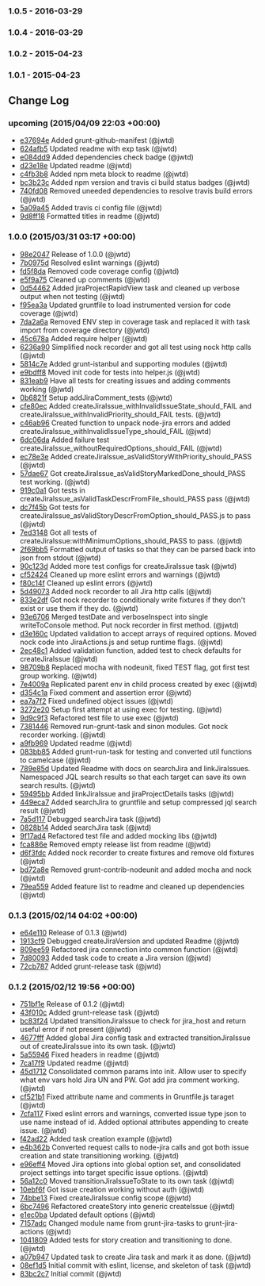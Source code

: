 ### 1.0.5 - 2016-03-29
### 1.0.4 - 2016-03-29
### 1.0.2 - 2015-04-23
### 1.0.1 - 2015-04-23
## Change Log

### upcoming (2015/04/09 22:03 +00:00)
- [e37694e](https://github.com/jwtd/grunt-jira-actions/commit/e37694edd666d3ebc208a890c630e729f72f26ce) Added grunt-github-manifest (@jwtd)
- [624afb5](https://github.com/jwtd/grunt-jira-actions/commit/624afb5a3d48773349f8354a85655b2f0590d2ce) Updated readme with exp task (@jwtd)
- [e084dd9](https://github.com/jwtd/grunt-jira-actions/commit/e084dd9fa795787b43fdaf7a005a955259d9c34a) Added dependencies check badge (@jwtd)
- [d23e18e](https://github.com/jwtd/grunt-jira-actions/commit/d23e18e9a944363825310a82232bbbdda9f3e571) Updated readme (@jwtd)
- [c4fb3b8](https://github.com/jwtd/grunt-jira-actions/commit/c4fb3b87deebd5b84bff4eaf287429499d4f0338) Added npm meta block to readme (@jwtd)
- [bc3b23c](https://github.com/jwtd/grunt-jira-actions/commit/bc3b23c12938973b1b336a8d580d4baf9d4827f9) Added npm version and travis ci build status badges (@jwtd)
- [740fd08](https://github.com/jwtd/grunt-jira-actions/commit/740fd08d2dc88040a9b6941437d1ee43ed197df5) Removed uneeded dependencies to resolve travis build errors (@jwtd)
- [5a09a45](https://github.com/jwtd/grunt-jira-actions/commit/5a09a459d14e56c50a6d26f8c8d6f898618bf1cb) Added travis ci config file (@jwtd)
- [9d8ff18](https://github.com/jwtd/grunt-jira-actions/commit/9d8ff18b163857746e92a06d58dbf8bf74bd44e6) Formatted titles in readme (@jwtd)

### 1.0.0 (2015/03/31 03:17 +00:00)
- [98e2047](https://github.com/jwtd/grunt-jira-actions/commit/98e2047831c90d9010ecd90ef52104cbb0cc36f0) Release of 1.0.0 (@jwtd)
- [7b0975d](https://github.com/jwtd/grunt-jira-actions/commit/7b0975dbc2eca6c8b7da9baea8885d9ac7f960b8) Resolved eslint warnings (@jwtd)
- [fd5f8da](https://github.com/jwtd/grunt-jira-actions/commit/fd5f8dac0b6fbd8b4f2752d52c9422b45257d5bb) Removed code coverage config (@jwtd)
- [e5f9a75](https://github.com/jwtd/grunt-jira-actions/commit/e5f9a75cf0a06e6a9559326c69dd3816bd093d35) Cleaned up comments (@jwtd)
- [0d54462](https://github.com/jwtd/grunt-jira-actions/commit/0d5446209ffd0b41d3e060fcc9dfa2fee026d168) Added jiraProjectRapidView task and cleaned up verbose output when not testing (@jwtd)
- [f95ea3a](https://github.com/jwtd/grunt-jira-actions/commit/f95ea3aacd82f8aa0b30e7278bcaf89520995d05) Updated gruntfile to load instrumented version for code coverage (@jwtd)
- [7da2a6a](https://github.com/jwtd/grunt-jira-actions/commit/7da2a6a83b5cce32d05b9fc3c4bb98b5f9abe217) Removed ENV step in coverage task and replaced it with task import from coverage directory (@jwtd)
- [45c678a](https://github.com/jwtd/grunt-jira-actions/commit/45c678a9e3c65b53ea5b8c3381d663655cabd430) Added require helper (@jwtd)
- [6236a90](https://github.com/jwtd/grunt-jira-actions/commit/6236a909441fccaa79e76b76727211e7a52409e2) Simplified nock recorder and got all test using nock http calls (@jwtd)
- [5814c7e](https://github.com/jwtd/grunt-jira-actions/commit/5814c7efb2ff6656646d92ef5c5afee0a2e0a171) Added grunt-istanbul and supporting modules (@jwtd)
- [e9bdff8](https://github.com/jwtd/grunt-jira-actions/commit/e9bdff8a5268d16b09f2b2ecc018ba7e15f9daa4) Moved init code for tests into helper.js (@jwtd)
- [831eab9](https://github.com/jwtd/grunt-jira-actions/commit/831eab9988f68c2090fcd14768a0bcc916c316a6) Have all tests for creating issues and adding comments working (@jwtd)
- [0b6821f](https://github.com/jwtd/grunt-jira-actions/commit/0b6821ffb1e9be74176831a1f8398e4ce0984824) Setup addJiraComment_tests (@jwtd)
- [cfe80ec](https://github.com/jwtd/grunt-jira-actions/commit/cfe80ec6970cbc610cd9396e676689d65f3e284a) Added createJiraIssue_withInvalidIssueState_should_FAIL and createJiraIssue_withInvalidPriority_should_FAIL tests. (@jwtd)
- [c46ab96](https://github.com/jwtd/grunt-jira-actions/commit/c46ab96560938b2d1bb9c32a62a30b8e223b90e5) Created function to unpack node-jira errors and added createJiraIssue_withInvalidIssueType_should_FAIL (@jwtd)
- [6dc06da](https://github.com/jwtd/grunt-jira-actions/commit/6dc06da78acedba32c43f4ce027bdf44570e47b7) Added failure test createJiraIssue_withoutRequiredOptions_should_FAIL (@jwtd)
- [ec78e3e](https://github.com/jwtd/grunt-jira-actions/commit/ec78e3e53862375ae5fb162b1f8232defd924c3c) Added createJiraIssue_asValidStoryWithPriority_should_PASS (@jwtd)
- [57dae67](https://github.com/jwtd/grunt-jira-actions/commit/57dae677d9d2e3bc25188a2501611db04b5cad9e) Got createJiraIssue_asValidStoryMarkedDone_should_PASS test working. (@jwtd)
- [919c0a1](https://github.com/jwtd/grunt-jira-actions/commit/919c0a1a87e2b0e479b7e864c2c23d057a629f5c) Got tests in createJiraIssue_asValidTaskDescrFromFile_should_PASS pass (@jwtd)
- [dc7f45b](https://github.com/jwtd/grunt-jira-actions/commit/dc7f45b9914749e7fb3476b4d8a37b0f8b623101) Got tests for createJiraIssue_asValidStoryDescrFromOption_should_PASS.js to pass (@jwtd)
- [7ed3148](https://github.com/jwtd/grunt-jira-actions/commit/7ed3148b85c84a9e42fa4d83751bde82609c0cc2) Got all tests of createJiraIssue:withMinimumOptions_should_PASS to pass. (@jwtd)
- [2f69bb5](https://github.com/jwtd/grunt-jira-actions/commit/2f69bb5a535aefd2fb45c1fe91476d56a4cfb2b9) Formatted output of tasks so that they can be parsed back into json from stdout (@jwtd)
- [90c123d](https://github.com/jwtd/grunt-jira-actions/commit/90c123d85beb0409a03968870395e14774ac0aba) Added more test configs for createJiraIssue task (@jwtd)
- [cf52424](https://github.com/jwtd/grunt-jira-actions/commit/cf52424cd42e6a1b0e466ba15c5360677fd298b8) Cleaned up more eslint errors and warnings (@jwtd)
- [f80c14f](https://github.com/jwtd/grunt-jira-actions/commit/f80c14fd3649d2d68f2f3a5a2dd22b74b3016274) Cleaned up eslint errors (@jwtd)
- [5d49073](https://github.com/jwtd/grunt-jira-actions/commit/5d49073816f29129c0395f69648868f710754ced) Added nock recorder to all Jira http calls (@jwtd)
- [833e2df](https://github.com/jwtd/grunt-jira-actions/commit/833e2df55d36208e9228db6c4f601549b6462c41) Got nock recorder to conditionaly write fixtures if they don't exist or use them if they do. (@jwtd)
- [93e6706](https://github.com/jwtd/grunt-jira-actions/commit/93e670632ec1f78fbc5426477aa3d29f5c04d138) Merged testDate and verboseInspect into single writeToConsole method. Put nock recorder in  first method. (@jwtd)
- [d3e160c](https://github.com/jwtd/grunt-jira-actions/commit/d3e160c5c180c3e9d23cb82075ed84665135de2b) Updated validation to accept arrays of required options. Moved nock code into JiraActions.js and setup runtime flags. (@jwtd)
- [2ec48c1](https://github.com/jwtd/grunt-jira-actions/commit/2ec48c1588734fdbe1e4d212ceff854ead24612e) Added validation function, added test to check defaults for createJiraIssue (@jwtd)
- [98709b8](https://github.com/jwtd/grunt-jira-actions/commit/98709b842084f6b68c60b7e6d3b00a2c7b372641) Replaced mocha with nodeunit, fixed TEST flag, got first test group working. (@jwtd)
- [7e4009a](https://github.com/jwtd/grunt-jira-actions/commit/7e4009adbf863c5d256a7b727a0061b8a0f8fe03) Replicated parent env in child process created by exec (@jwtd)
- [d354c1a](https://github.com/jwtd/grunt-jira-actions/commit/d354c1adbff55bb29288a9d02f6d04e7ca815d58) Fixed comment and assertion error (@jwtd)
- [ea7a7f2](https://github.com/jwtd/grunt-jira-actions/commit/ea7a7f2365d0ef4c49f8c6d3eb163b4849fbc044) Fixed undefined object issues (@jwtd)
- [3272e20](https://github.com/jwtd/grunt-jira-actions/commit/3272e20c07ca360126faae7e54dbbb115a271fb4) Setup first attempt at using exec for testing. (@jwtd)
- [9d9c9f3](https://github.com/jwtd/grunt-jira-actions/commit/9d9c9f3b69b55b1def71e5a97001d400234ae0ce) Refactored test file to use exec (@jwtd)
- [7381446](https://github.com/jwtd/grunt-jira-actions/commit/7381446091e5d3f9462e0fef46c0ff24b62940af) Removed run-grunt-task and sinon modules. Got nock recorder working. (@jwtd)
- [a9fb969](https://github.com/jwtd/grunt-jira-actions/commit/a9fb9697235df498184a6670dca9869480de5706) Updated readme (@jwtd)
- [083bb85](https://github.com/jwtd/grunt-jira-actions/commit/083bb852761eb5af654b9305cb7671661133ea06) Added grunt-run-task for testing and converted util functions to camelcase (@jwtd)
- [789e85d](https://github.com/jwtd/grunt-jira-actions/commit/789e85d7330387e37c55f8532c70b130c71e9466) Updated Readme with docs on searchJira and linkJiraIssues. Namespaced JQL search results so that each target can save its own search results. (@jwtd)
- [59495bb](https://github.com/jwtd/grunt-jira-actions/commit/59495bbe5527df0fe8c9cd6589ea52cf914b1c31) Added linkJiraIssue and jiraProjectDetails tasks (@jwtd)
- [449eca7](https://github.com/jwtd/grunt-jira-actions/commit/449eca7a3a342a13c27f0eaf6507ba196fd05f64) Added searchJira to gruntfile and setup compressed jql search result (@jwtd)
- [7a5d117](https://github.com/jwtd/grunt-jira-actions/commit/7a5d117ef17a9a96cc3195d85a31671cdd5d27de) Debugged searchJira task (@jwtd)
- [0828b14](https://github.com/jwtd/grunt-jira-actions/commit/0828b14d2ba920c9ffd455bed431afb25c8e8b78) Added searchJira task (@jwtd)
- [9f17ad4](https://github.com/jwtd/grunt-jira-actions/commit/9f17ad4c4063fc1663622fcbc4e03440a90d5166) Refactored test file and added mocking libs (@jwtd)
- [fca886e](https://github.com/jwtd/grunt-jira-actions/commit/fca886e7533466929a3b313e415adefc59f98c02) Removed empty release list from readme (@jwtd)
- [d6f3fdc](https://github.com/jwtd/grunt-jira-actions/commit/d6f3fdc58c791e91260f472b199ea80f55e1414c) Added nock recorder to create fixtures and remove old fixtures (@jwtd)
- [bd72a8e](https://github.com/jwtd/grunt-jira-actions/commit/bd72a8e43e45b329fedc65fa056c48d7e6b24d7b) Removed grunt-contrib-nodeunit and added mocha and nock (@jwtd)
- [79ea559](https://github.com/jwtd/grunt-jira-actions/commit/79ea559a6f79d25b9fb9c6c82a3bf229f476eaa7) Added feature list to readme and cleaned up dependencies (@jwtd)

### 0.1.3 (2015/02/14 04:02 +00:00)
- [e64e110](https://github.com/jwtd/grunt-jira-actions/commit/e64e110210ad8a6fa2e30fd30f4bfb9931a993a1) Release of 0.1.3 (@jwtd)
- [1913cf9](https://github.com/jwtd/grunt-jira-actions/commit/1913cf94324eefe050d3d1d6274a6ba95b1d95b2) Debugged createJiraVersion and updated Readme (@jwtd)
- [809ee59](https://github.com/jwtd/grunt-jira-actions/commit/809ee5954882135cab25988588f968354d784460) Refactored jira connection into common function (@jwtd)
- [7d80093](https://github.com/jwtd/grunt-jira-actions/commit/7d800936f8ad8c8153f0bd084136451e093b33d6) Added task code to create a Jira version (@jwtd)
- [72cb787](https://github.com/jwtd/grunt-jira-actions/commit/72cb7874dbe1282495158b05b3fb327899d416bf) Added grunt-release task (@jwtd)

### 0.1.2 (2015/02/12 19:56 +00:00)
- [751bf1e](https://github.com/jwtd/grunt-jira-actions/commit/751bf1e20bac7b80a070bc8a707749927034c4b2) Release of 0.1.2 (@jwtd)
- [43f010c](https://github.com/jwtd/grunt-jira-actions/commit/43f010c65af42af9804e93a4539841e26430dbb8) Added grunt-release task (@jwtd)
- [bc83f24](https://github.com/jwtd/grunt-jira-actions/commit/bc83f247009deb4bf90708640415dfba41b24ebd) Updated transitionJiraIssue to check for jira_host and return useful error if not present (@jwtd)
- [4677fff](https://github.com/jwtd/grunt-jira-actions/commit/4677fff6deaed611d60072b7a56ce4f3e4726a8e) Added global Jira config task and extracted transitionJiraIssue out of createJiraIssue into its own task. (@jwtd)
- [5a55946](https://github.com/jwtd/grunt-jira-actions/commit/5a55946ab1ace0d1bcef3c2024753ed3417db1b3) Fixed headers in readme (@jwtd)
- [7ca17f9](https://github.com/jwtd/grunt-jira-actions/commit/7ca17f983cb5338cf48ce0352ab50b0d0025c78a) Updated readme (@jwtd)
- [45d1712](https://github.com/jwtd/grunt-jira-actions/commit/45d171237924a1d1b5556a50d3cfc9b311b84b37) Consolidated common params into init. Allow user to specify what env vars hold Jira UN and PW. Got add jira comment working. (@jwtd)
- [cf521b1](https://github.com/jwtd/grunt-jira-actions/commit/cf521b1f9693abdce2c2c3a9fda3838ed589a5e1) Fixed attribute name and comments in Gruntfile.js taraget (@jwtd)
- [7cfa117](https://github.com/jwtd/grunt-jira-actions/commit/7cfa117e309dad7deaaf30b35d39d1a78b7fcf2a) Fixed eslint errors and warnings, converted issue type json to use name instead of id. Added optional attributes appending to create issue. (@jwtd)
- [f42ad22](https://github.com/jwtd/grunt-jira-actions/commit/f42ad22fdfc239c1e1f00d0f71925a21d255bbf9) Added task creation example (@jwtd)
- [e4b362b](https://github.com/jwtd/grunt-jira-actions/commit/e4b362beab85e5764e33a01a09559c5c8e0c4070) Converted request calls to node-jira calls and got both issue creation and state transitioning working. (@jwtd)
- [e96eff4](https://github.com/jwtd/grunt-jira-actions/commit/e96eff4c4e3a543a45d96f95f4853acd488830d6) Moved Jira options into global option set, and consolidated project settings into target specific issue options. (@jwtd)
- [56a12c0](https://github.com/jwtd/grunt-jira-actions/commit/56a12c01822b41e74b6f525745e8c0ed3e1498ae) Moved transitionJiraIssueToState to its own task (@jwtd)
- [10ebf6f](https://github.com/jwtd/grunt-jira-actions/commit/10ebf6fe7502b56d7cc905504d11b9ae38f75d24) Got issue creation working without auth (@jwtd)
- [74bbe13](https://github.com/jwtd/grunt-jira-actions/commit/74bbe13c946461d992fb195ace0f4f00df0c39b9) Fixed createJiraIssue config scope (@jwtd)
- [6bc7496](https://github.com/jwtd/grunt-jira-actions/commit/6bc74962587e2cda6218718ed65df1f643cefd32) Refactored createStory into generic createIssue (@jwtd)
- [e1ec0ba](https://github.com/jwtd/grunt-jira-actions/commit/e1ec0ba8e0db1b6365cdc4f10ed29b17c51b8ae5) Updated default options (@jwtd)
- [7157adc](https://github.com/jwtd/grunt-jira-actions/commit/7157adcf90cc425d5e057a2c4101c0899a7f7a2f) Changed module name from grunt-jira-tasks to grunt-jira-actions (@jwtd)
- [1041809](https://github.com/jwtd/grunt-jira-actions/commit/1041809667e28749857f3a48cecccd9710073c9f) Added tests for story creation and transitioning to done. (@jwtd)
- [a07b947](https://github.com/jwtd/grunt-jira-actions/commit/a07b9470a2adb57402345c85450a4188111fe35b) Updated task to create Jira task and mark it as done. (@jwtd)
- [08ef1d5](https://github.com/jwtd/grunt-jira-actions/commit/08ef1d5ac8044ef43c79db13d468e5f9db7be97d) Initial commit with eslint, license, and skeleton of task (@jwtd)
- [83bc2c7](https://github.com/jwtd/grunt-jira-actions/commit/83bc2c74d98b7d318db06a47bfeb5fab68c12261) Initial commit (@jwtd)